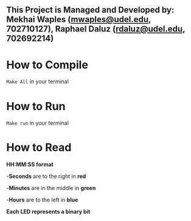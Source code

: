 This Project is Managed and Developed by:
Mekhai Waples (mwaples@udel.edu, 702710127),
Raphael Daluz (rdaluz@udel.edu, 702692214)
----------------------------------------------------------------------
# How to Compile

``Make All`` in your terminal

# How to Run

``Make run`` in your terminal

# How to Read

**HH:MM:SS format**

-**Seconds** are to the right in **red**

-**Minutes** are in the middle in **green**

-**Hours** are to the left in **blue**


**Each LED represents a binary bit**
